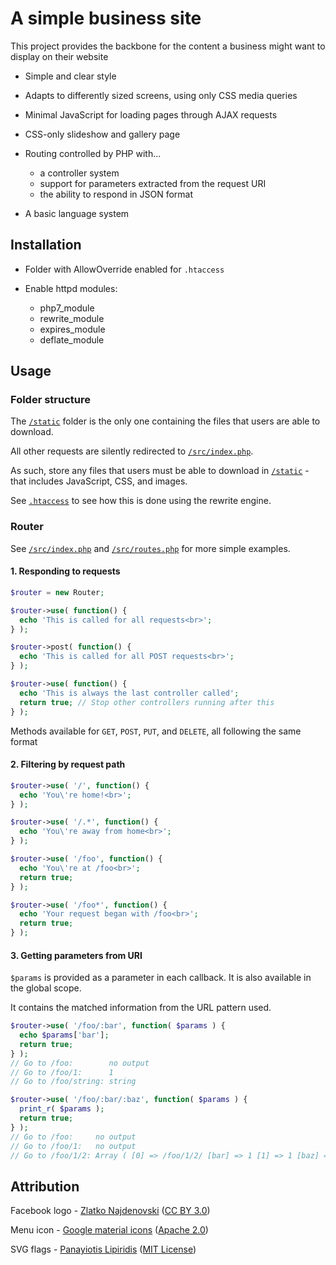 # A simple business site

This project provides the backbone for the content a business might want to display on their
website

* Simple and clear style

* Adapts to differently sized screens, using only CSS media queries

* Minimal JavaScript for loading pages through AJAX requests

* CSS-only slideshow and gallery page

* Routing controlled by PHP with...
  * a controller system
  * support for parameters extracted from the request URI
  * the ability to respond in JSON format

* A basic language system

## Installation

* Folder with AllowOverride enabled for `.htaccess`

* Enable httpd modules:
  * php7\_module
  * rewrite\_module
  * expires\_module
  * deflate\_module

## Usage

### Folder structure
The [`/static`](static) folder is the only one containing the files that users are able to download.

All other requests are silently redirected to [`/src/index.php`](src/index.php).

As such, store any files that users must be able to download in [`/static`](static) - that includes
JavaScript, CSS, and images.

See [`.htaccess`](.htaccess) to see how this is done using the rewrite engine.

### Router

See [`/src/index.php`](src/index.php) and [`/src/routes.php`](src/routes.php) for more simple examples.

#### 1. Responding to requests

```php
$router = new Router;

$router->use( function() {
  echo 'This is called for all requests<br>';
} );

$router->post( function() {
  echo 'This is called for all POST requests<br>';
} );

$router->use( function() {
  echo 'This is always the last controller called';
  return true; // Stop other controllers running after this
} );
```

Methods available for `GET`, `POST`, `PUT`, and `DELETE`, all following the same format

#### 2. Filtering by request path

```php
$router->use( '/', function() {
  echo 'You\'re home!<br>';
} );

$router->use( '/.*', function() {
  echo 'You\'re away from home<br>';
} );

$router->use( '/foo', function() {
  echo 'You\'re at /foo<br>';
  return true;
} );

$router->use( '/foo*', function() {
  echo 'Your request began with /foo<br>';
  return true;
} );
```

#### 3. Getting parameters from URI

`$params` is provided as a parameter in each callback. It is also available in the global scope.

It contains the matched information from the URL pattern used.

```php
$router->use( '/foo/:bar', function( $params ) {
  echo $params['bar'];
  return true;
} );
// Go to /foo:        no output
// Go to /foo/1:      1
// Go to /foo/string: string

$router->use( '/foo/:bar/:baz', function( $params ) {
  print_r( $params );
  return true;
} );
// Go to /foo:     no output
// Go to /foo/1:   no output
// Go to /foo/1/2: Array ( [0] => /foo/1/2/ [bar] => 1 [1] => 1 [baz] => 2 [2] => 2 )
```

## Attribution

Facebook logo - [Zlatko Najdenovski](https://iconfinder.com/icons/317727)
([CC BY 3.0](https://creativecommons.org/licenses/by/3.0/))

Menu icon - [Google material icons](https://material.io/icons/)
([Apache 2.0](https://www.apache.org/licenses/LICENSE-2.0))

SVG flags - [Panayiotis Lipiridis](https://github.com/lipis/flag-icon-css)
([MIT License](https://github.com/lipis/flag-icon-css/blob/master/LICENSE))
